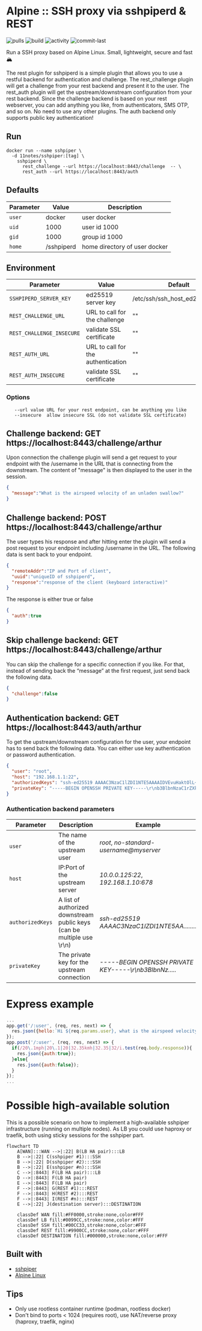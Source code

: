 # Alpine :: SSH proxy via sshpiperd & REST
![pulls](https://img.shields.io/docker/pulls/11notes/sshpiperd?color=2b75d6) ![build](https://img.shields.io/docker/automated/11notes/sshpiperd?color=2b75d6) ![activity](https://img.shields.io/github/commit-activity/m/11notes/docker-sshpiperd?color=c91cb8) ![commit-last](https://img.shields.io/github/last-commit/11notes/docker-sshpiperd?color=c91cb8)

Run a SSH proxy based on Alpine Linux. Small, lightweight, secure and fast 🏔️

The rest plugin for sshpiperd is a simple plugin that allows you to use a restful backend for authentication and challenge. The rest_challenge plugin will get a challenge from your rest backend and present it to the user. The rest_auth plugin will get the upstream/downstream configuration from your rest backend. Since the challenge backend is based on your rest webserver, you can add anything you like, from authenticators, SMS OTP, and so on. No need to use any other plugins.
The auth backend only supports public key authentication!

## Run
```shell
docker run --name sshpiper \
  -d 11notes/sshpiper:[tag] \
    sshpiperd \
      rest_challenge --url https://localhost:8443/challenge  -- \
      rest_auth --url https://localhost:8443/auth
```

## Defaults
| Parameter | Value | Description |
| --- | --- | --- |
| `user` | docker | user docker |
| `uid` | 1000 | user id 1000 |
| `gid` | 1000 | group id 1000 |
| `home` | /sshpiperd | home directory of user docker |

## Environment
| Parameter | Value | Default |
| --- | --- | --- |
| `SSHPIPERD_SERVER_KEY` | ed25519 server key | /etc/ssh/ssh_host_ed25519_key |
| `REST_CHALLENGE_URL` | URL to call for the challenge | "" |
| `REST_CHALLENGE_INSECURE` | validate SSL certificate | "" |
| `REST_AUTH_URL` | URL to call for the authentication | "" |
| `REST_AUTH_INSECURE` | validate SSL certificate | "" |

### Options
```
   --url value URL for your rest endpoint, can be anything you like
   --insecure  allow insecure SSL (do not validate SSL certificate)
```

## Challenge backend: GET https://localhost:8443/challenge/arthur
Upon connection the challenge plugin will send a get request to your endpoint with the /username in the URL that is connecting from the downstream. The content of "message" is then displayed to the user in the session.

```json
{
  "message":"What is the airspeed velocity of an unladen swallow?"
}
```

## Challenge backend: POST https://localhost:8443/challenge/arthur
The user types his response and after hitting enter the plugin will send a post request to your endpoint including /username in the URL. The following data is sent back to your endpoint.

```json
{
  "remoteAddr":"IP and Port of client",
  "uuid":"uniqueID of sshpiperd",
  "response":"response of the client (keyboard interactive)"
}
```

The response is either true or false
```json
{
  "auth":true
}
```

## Skip challenge backend: GET https://localhost:8443/challenge/arthur
You can skip the challenge for a specific connection if you like. For that, instead of sending back the “message” at the first request, just send back the following data.

```json
{
  "challenge":false
}
```

## Authentication backend: GET https://localhost:8443/auth/arthur
To get the upstream/downstream configuration for the user, your endpoint has to send back the following data. You can either use key authentication or password authentication.

```json
{
  "user": "root",
  "host": "192.168.1.1:22",
  "authorizedKeys": "ssh-ed25519 AAAAC3NzaC1lZDI1NTE5AAAAIDVEvuHaktOlL+GpF+JUlcX9N2f1b36moKkck7eV8Kgj root@c8e26162952a",
  "privateKey": "-----BEGIN OPENSSH PRIVATE KEY-----\r\nb3BlbnNzaC1rZXktdjEAAAAABG5vbmUAAAAEbm9uZQAAAAAAAAABAAAAMwAAAAtzc2gtZW\r\nQyNTUxOQAAACDacsBgzwtW0WBIVrE/ZVWFr2w2287w1MoVJMueJgog1gAAAJjLTCf6y0wn\r\n+gAAAAtzc2gtZWQyNTUxOQAAACDacsBgzwtW0WBIVrE/ZVWFr2w2287w1MoVJMueJgog1g\r\nAAAEA7WWWE4AN6UIrkjbKa51tyuBNunmGc6W1IhUH0fQ/pz9pywGDPC1bRYEhWsT9lVYWv\r\nbDbbzvDUyhUky54mCiDWAAAAEXJvb3RAODhiNTBkOGM2MDc3AQIDBA==\r\n-----END OPENSSH PRIVATE KEY-----"
}
```

### Authentication backend parameters
| Parameter | Description | Example |
| --- | --- | --- |
| `user` | The name of the upstream user | *root*, *no-standard-username@myserver* |
| `host` | IP:Port of the upstream server | *10.0.0.125:22*, *192.168.1.10:678* |
| `authorizedKeys` | A list of authorized downstream public keys (can be multiple use \r\n) | *ssh-ed25519 AAAAC3NzaC1lZDI1NTE5AA........* |
| `privateKey` | The private key for the upstream connection | *-----BEGIN OPENSSH PRIVATE KEY-----\r\nb3BlbnNz.....* |


# Express example
```js
...
app.get('/:user', (req, res, next) => {
  res.json({hello:`Hi ${req.params.user}, what is the airspeed velocity of an unladen swallow?`});
});
app.post('/:user', (req, res, next) => {
  if(/20\.1mph|20\.1|20|32.35kmh|32.35|32/i.test(req.body.response)){
    res.json({auth:true});
  }else{
    res.json({auth:false});
  }
});
...
```

# Possible high-available solution
This is a possible scenario on how to implement a high-available sshpiper infrastructure (running on multiple nodes). As LB you could use haproxy or traefik, both using sticky sessions for the sshpiper part.

```mermaid
flowchart TD
    A[WAN]:::WAN -->|:22| B(LB HA pair):::LB
    B -->|:22| C(sshpiper #1):::SSH
    B -->|:22| D(sshpiper #2):::SSH
    B -->|:22| E(sshpiper #n):::SSH
    C -->|:8443| F(LB HA pair):::LB
    D -->|:8443| F(LB HA pair)
    E -->|:8443| F(LB HA pair)
    F -->|:8443| G(REST #1):::REST
    F -->|:8443| H(REST #2):::REST
    F -->|:8443| I(REST #n):::REST
    E -->|:22| J(destination server):::DESTINATION

    classDef WAN fill:#FF0000,stroke:none,color#FFF
    classDef LB fill:#0099CC,stroke:none,color:#FFF
    classDef SSH fill:#00CC33,stroke:none,color:#FFF
    classDef REST fill:#9900CC,stroke:none,color:#FFF
    classDef DESTINATION fill:#000000,stroke:none,color:#FFF  
```

## Built with
* [sshpiper](https://github.com/tg123/sshpiper)
* [Alpine Linux](https://alpinelinux.org/)

## Tips
* Only use rootless container runtime (podman, rootless docker)
* Don't bind to ports < 1024 (requires root), use NAT/reverse proxy (haproxy, traefik, nginx)